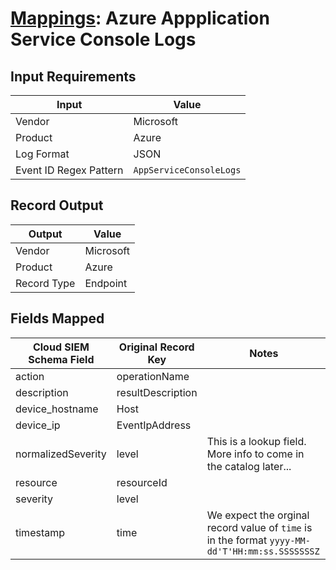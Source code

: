 # [Mappings](README.md): Azure Appplication Service Console Logs

## Input Requirements

|Input|Value|
|-----|-----|
|Vendor|Microsoft|
|Product|Azure|
|Log Format|JSON|
|Event ID Regex Pattern|`AppServiceConsoleLogs`|

## Record Output

|Output|Value|
|------|-----|
|Vendor|Microsoft|
|Product|Azure|
|Record Type|Endpoint|

## Fields Mapped

|Cloud SIEM Schema Field|Original Record Key|Notes|
|-----------------------|-------------------|-----|
|action|operationName||
|description|resultDescription||
|device_hostname|Host||
|device_ip|EventIpAddress||
|normalizedSeverity|level|This is a lookup field. More info to come in the catalog later...|
|resource|resourceId||
|severity|level||
|timestamp|time|We expect the orginal record value of `time` is in the format `yyyy-MM-dd'T'HH:mm:ss.SSSSSSSZ`|

